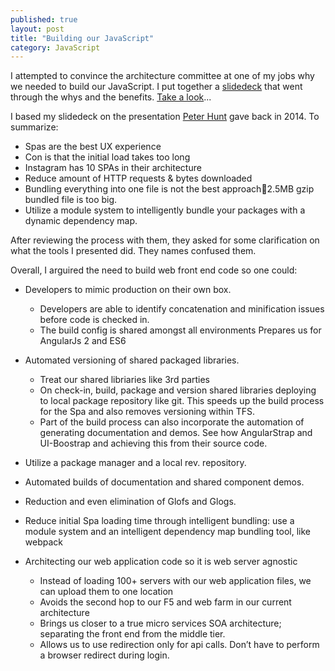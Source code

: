 ```yaml
---
published: true
layout: post
title: "Building our JavaScript"
category: JavaScript
---
```



I attempted to convince the architecture committee at one of my jobs why we needed to build our JavaScript.  I put together a [slidedeck](http://www.slideshare.net/bradyclifford/building-javascript) that went through the whys and the benefits.  [Take a look](http://www.slideshare.net/bradyclifford/building-javascript)...

I based my slidedeck on the presentation [Peter Hunt](https://youtu.be/VkTCL6Nqm6Y) gave back in 2014.  To summarize:
- Spas are the best UX experience
- Con is that the initial load takes too long
- Instagram has 10 SPAs in their architecture
- Reduce amount of HTTP requests & bytes downloaded
- Bundling everything into one file is not the best approach2.5MB gzip bundled file is too big.
- Utilize a module system to intelligently bundle your packages with a dynamic dependency map.

After reviewing the process with them, they asked for some clarification on what the tools I presented did.  They names confused them.

Overall, I arguired the need to build web front end code so one could:
- Developers to mimic production on their own box.
  - Developers are able to identify concatenation and minification issues before code is checked in.
  - The build config is shared amongst all environments
Prepares us for AngularJs 2 and ES6

- Automated versioning of shared packaged libraries.
  - Treat our shared libriaries like 3rd parties
  - On check-in, build, package and version shared libraries deploying to local package repository like git.  This speeds up the build process for the Spa and also removes versioning within TFS.
  - Part of the build process can also incorporate the automation of generating documentation and demos.  See how AngularStrap and UI-Boostrap and achieving this from their source code.

- Utilize a package manager and a local rev. repository.
- Automated builds of documentation and shared component demos.
- Reduction and even elimination of Glofs and Glogs.
- Reduce initial Spa loading time through intelligent bundling: use a module system and an intelligent dependency map bundling tool, like webpack
- Architecting our web application code so it is web server agnostic
  - Instead of loading 100+ servers with our web application files, we can upload them to one location
  - Avoids the second hop to our F5 and web farm in our current architecture
  - Brings us closer to a true micro services SOA architecture; separating the front end from the middle tier.
  - Allows us to use redirection only for api calls.  Don’t have to perform a browser redirect during login.
